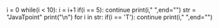 i = 0
while(i < 10):
   i = i+1
   if(i == 5):
      continue
   print(i," ",end="")
str = "JavaTpoint"
print("\n")
for i in str:
    if(i == 'T'):
        continue
    print(i," ",end="")
